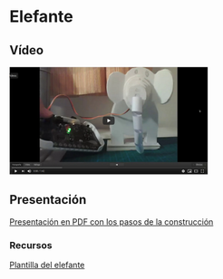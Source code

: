 # Elefante

## Vídeo
[![Video en Youtube](https://github.com/lobotic/Proyectitos/blob/master/Echidna/Elefante/youtube.png)](https://youtu.be/907YVs2AwuM)

## Presentación
[Presentación en PDF con los pasos de la construcción](https://github.com/lobotic/Proyectitos/blob/master/Echidna/Elefante/ElefantePresentacion.pdf)

### Recursos
[Plantilla del elefante](https://github.com/lobotic/Proyectitos/blob/master/Echidna/Elefante/elefante.pdf)

